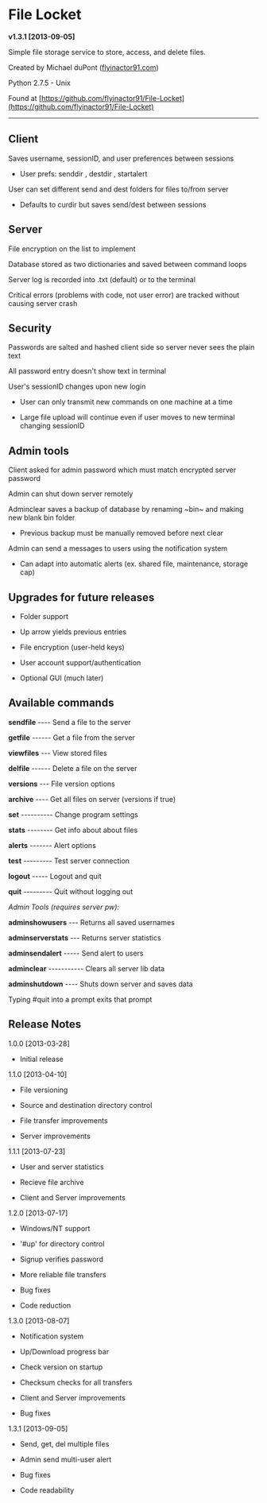 File Locket
=========
**v1.3.1 [2013-09-05]**

Simple file storage service to store, access, and delete files.

Created by Michael duPont ([flyinactor91.com](https://flyinactor91.com))

Python 2.7.5 - Unix

Found at [https://github.com/flyinactor91/File-Locket](https://github.com/flyinactor91/File-Locket)

-------------

Client
-------
Saves username, sessionID, and user preferences between sessions

* User prefs: senddir , destdir , startalert

User can set different send and dest folders for files to/from server

* Defaults to curdir but saves send/dest between sessions

Server
--------
File encryption on the list to implement

Database stored as two dictionaries and saved between command loops

Server log is recorded into .txt (default) or to the terminal

Critical errors (problems with code, not user error) are tracked without causing server crash

Security
----------
Passwords are salted and hashed client side so server never sees the plain text

All password entry doesn't show text in terminal

User's sessionID changes upon new login

* User can only transmit new commands on one machine at a time

* Large file upload will continue even if user moves to new terminal changing sessionID

Admin tools
---------------
Client asked for admin password which must match encrypted server password

Admin can shut down server remotely

Adminclear saves a backup of database by renaming ~bin~ and making new blank bin folder

* Previous backup must be manually removed before next clear

Admin can send a messages to users using the notification system

* Can adapt into automatic alerts (ex. shared file, maintenance, storage cap)

Upgrades for future releases
------------------------------------
* Folder support

* Up arrow yields previous entries

* File encryption (user-held keys)

* User account support/authentication

* Optional GUI (much later)



Available commands
--------------------------
**sendfile** ---- Send a file to the server

**getfile** ------ Get a file from the server

**viewfiles** --- View stored files

**delfile** ------ Delete a file on the server

**versions** --- File version options

**archive** ---- Get all files on server (versions if true)

**set** ---------- Change program settings

**stats** -------- Get info about about files

**alerts** ------- Alert options

**test** --------- Test server connection

**logout** ----- Logout and quit

**quit** --------- Quit without logging out

*Admin Tools (requires server pw):*

**adminshowusers** --- Returns all saved usernames

**adminserverstats** --- Returns server statistics

**adminsendalert** ----- Send alert to users

**adminclear** ----------- Clears all server lib data

**adminshutdown** ---- Shuts down server and saves data

Typing #quit into a prompt exits that prompt

Release Notes
------------------
1.0.0 [2013-03-28]

* Initial release

1.1.0 [2013-04-10]

* File versioning

* Source and destination directory control

* File transfer improvements

* Server improvements

1.1.1 [2013-07-23]

* User and server statistics

* Recieve file archive

* Client and Server improvements

1.2.0 [2013-07-17]

* Windows/NT support

* '#up' for directory control

* Signup verifies password

* More reliable file transfers

* Bug fixes

* Code reduction

1.3.0 [2013-08-07]

* Notification system

* Up/Download progress bar

* Check version on startup

* Checksum checks for all transfers

* Client and Server improvements

* Bug fixes

1.3.1 [2013-09-05]

* Send, get, del multiple files

* Admin send multi-user alert

* Bug fixes

* Code readability
